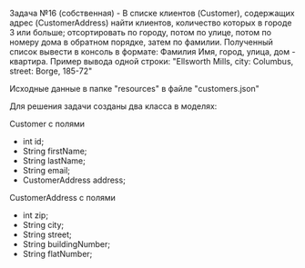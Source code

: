 Задача №16 (собственная) -
В списке клиентов (Customer), содержащих адрес (CustomerAddress)
найти клиентов, количество которых в городе 3 или больше;
отсортировать по городу, потом по улице,
потом по номеру дома в обратном порядке,
затем по фамилии.
Полученный список вывести в консоль в формате:
Фамилия Имя, город, улица, дом - квартира.
Пример вывода одной строки:
"Ellsworth Mills, city: Columbus, street: Borge, 185-72"

Исходные данные в папке "resources" в файле "customers.json"

Для решения задачи созданы два класса в моделях:

Customer с полями
* int id;
* String firstName;
* String lastName;
* String email;
* CustomerAddress address;

CustomerAddress с полями
* int zip;
* String city;
* String street;
* String buildingNumber;
* String flatNumber;